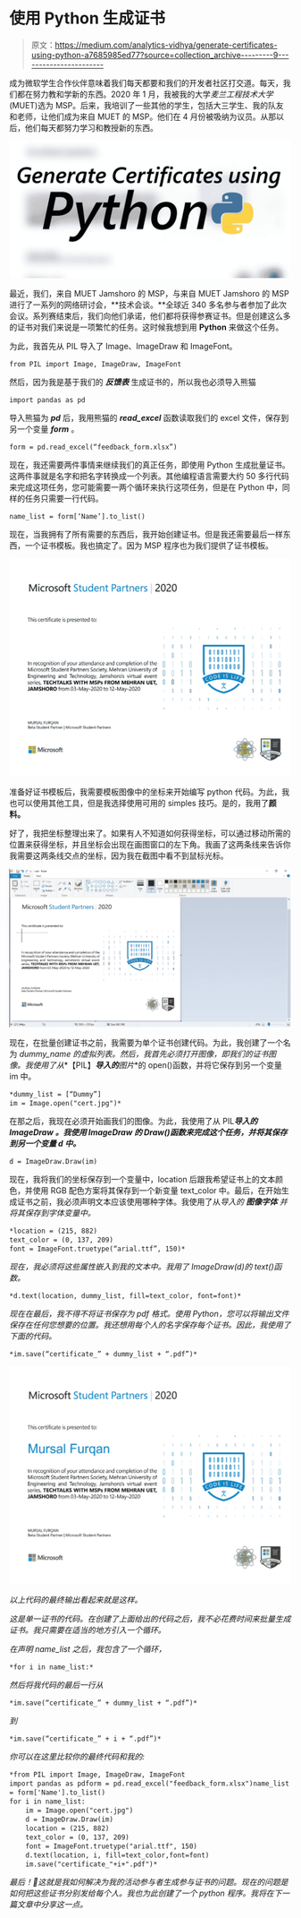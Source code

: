 # 使用 Python 生成证书

> 原文：<https://medium.com/analytics-vidhya/generate-certificates-using-python-a7685985ed77?source=collection_archive---------9----------------------->

成为微软学生合作伙伴意味着我们每天都要和我们的开发者社区打交道。每天，我们都在努力教和学新的东西。2020 年 1 月，我被我的大学*麦兰工程技术大学* (MUET)选为 MSP。后来，我培训了一些其他的学生，包括大三学生、我的队友和老师，让他们成为来自 MUET 的 MSP。他们在 4 月份被吸纳为议员。从那以后，他们每天都努力学习和教授新的东西。

![](img/8d21bfa7b0719aa759f1a730870b91f6.png)

最近，我们，来自 MUET Jamshoro 的 MSP，与来自 MUET Jamshoro 的 MSP 进行了一系列的网络研讨会，**技术会谈。**全球近 340 多名参与者参加了此次会议。系列赛结束后，我们向他们承诺，他们都将获得参赛证书。但是创建这么多的证书对我们来说是一项繁忙的任务。这时候我想到用 **Python** 来做这个任务。

为此，我首先从 PIL 导入了 Image、ImageDraw 和 ImageFont。

```
from PIL import Image, ImageDraw, ImageFont
```

然后，因为我是基于我们的 ***反馈表*** 生成证书的，所以我也必须导入熊猫

```
import pandas as pd
```

导入熊猫为 ***pd*** 后，我用熊猫的 ***read_excel*** 函数读取我们的 excel 文件，保存到另一个变量 ***form*** 。

```
form = pd.read_excel(“feedback_form.xlsx”)
```

现在，我还需要两件事情来继续我们的真正任务，即使用 Python 生成批量证书。这两件事就是名字和把名字转换成一个列表。其他编程语言需要大约 50 多行代码来完成这项任务，您可能需要一两个循环来执行这项任务，但是在 Python 中，同样的任务只需要一行代码。

```
name_list = form[‘Name’].to_list()
```

现在，当我拥有了所有需要的东西后，我开始创建证书。但是我还需要最后一样东西，一个证书模板。我也搞定了。因为 MSP 程序也为我们提供了证书模板。

![](img/ecccb601f477873487529433518cfe29.png)

准备好证书模板后，我需要模板图像中的坐标来开始编写 python 代码。为此，我也可以使用其他工具，但是我选择使用可用的 simples 技巧。是的，我用了**颜料。**

好了，我把坐标整理出来了。如果有人不知道如何获得坐标，可以通过移动所需的位置来获得坐标，并且坐标会出现在画图窗口的左下角。我画了这两条线来告诉你我需要这两条线交点的坐标，因为我在截图中看不到鼠标光标。

![](img/50aa684521198a0a6493fae8f15ef484.png)

现在，在批量创建证书之前，我需要为单个证书创建代码。为此，我创建了一个名为 *dummy_name 的虚拟列表。*然后，我首先必须打开图像，即我们的证书图像。我使用了从***【PIL】***导入的**图片**的 open()函数，并将它保存到另一个变量 im 中。

```
*dummy_list = [“Dummy”]
im = Image.open("cert.jpg")*
```

在那之后，我现在必须开始画我们的图像。为此，我使用了从 PIL***导入的 ***ImageDraw*** 。我使用 ImageDraw 的 Draw()函数来完成这个任务，并将其保存到另一个变量 d 中。***

```
d = ImageDraw.Draw(im)
```

现在，我将我们的坐标保存到一个变量中，location 后跟我希望证书上的文本颜色，并使用 RGB 配色方案将其保存到一个新变量 text_color 中。最后，在开始生成证书之前，我必须声明文本应该使用哪种字体。我使用了从*导入的 ***图像字体*** 并将其保存到字体变量中。*

```
*location = (215, 882)
text_color = (0, 137, 209)
font = ImageFont.truetype(“arial.ttf”, 150)*
```

*现在，我必须将这些属性嵌入到我的文本中。我用了 ImageDraw(d)的 text()函数。*

```
*d.text(location, dummy_list, fill=text_color, font=font)*
```

*现在在最后，我不得不将证书保存为 pdf 格式。使用 Python，您可以将输出文件保存在任何您想要的位置。我还想用每个人的名字保存每个证书。因此，我使用了下面的代码。*

```
*im.save(“certificate_” + dummy_list + “.pdf”)*
```

*![](img/f913ac8f3da278d8cc4a4547a90530cb.png)*

*以上代码的最终输出看起来就是这样。*

*这是单一证书的代码。在创建了上面给出的代码之后，我不必花费时间来批量生成证书。我只需要在适当的地方引入一个循环。*

*在声明 name_list 之后，我包含了一个循环，*

```
*for i in name_list:*
```

*然后将我代码的最后一行从*

```
*im.save(“certificate_” + dummy_list + “.pdf”)*
```

*到*

```
*im.save(“certificate_” + i + “.pdf”)*
```

*你可以在这里比较你的最终代码和我的:*

```
*from PIL import Image, ImageDraw, ImageFont
import pandas as pdform = pd.read_excel("feedback_form.xlsx")name_list = form['Name'].to_list()
for i in name_list:
    im = Image.open("cert.jpg")
    d = ImageDraw.Draw(im)
    location = (215, 882)
    text_color = (0, 137, 209)
    font = ImageFont.truetype("arial.ttf", 150)
    d.text(location, i, fill=text_color,font=font)
    im.save("certificate_"+i+".pdf")*
```

*最后！👏这就是我如何解决为我的活动参与者生成参与证书的问题。现在的问题是如何把这些证书分别发给每个人。我也为此创建了一个 python 程序。我将在下一篇文章中分享这一点。*